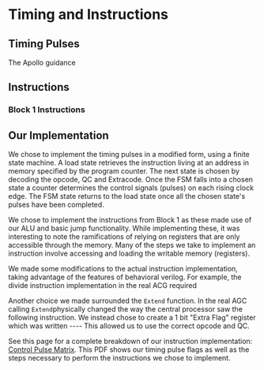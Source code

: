 # Timing and Instructions

## Timing Pulses

The Apollo guidance 


## Instructions 

### Block 1 Instructions

## Our Implementation
We chose to implement the timing pulses in a modified form, using a finite state machine. A load state retrieves the instruction living at an address in memory specified by the program counter. The next state is chosen by decoding the opcode, QC and Extracode. Once the FSM falls into a chosen state a counter determines the control signals (pulses) on each rising clock edge. The FSM state returns to the load state once all the chosen state's pulses have been completed.

We chose to implement the instructions from Block 1 as these made use of our ALU and basic jump functionality. While implementing these, it was interesting to note the ramifications of relying on registers that are only accessible through the memory. Many of the steps we take to implement an instruction involve accessing and loading the writable memory (registers). 

We made some modifications to the actual instruction implementation, taking advantage of the features of behavioral verilog. For example, the divide instruction implementation in the real ACG required

Another choice we made surrounded the `Extend` function. In the real AGC calling `Extend`physically changed the way the central processor saw the following instruction. We instead chose to create a 1 bit "Extra Flag" register which was written ---- This allowed us to use the correct opcode and QC. 

See this page for a complete breakdown of our instruction implementation: [Control Pulse Matrix](https://github.com/marches/ToTheMoon/blob/master/docs/images/ControlPulseMatrix%20.pdf). This PDF shows our timing pulse flags as well as the steps necessary to perform the instructions we chose to implement. 